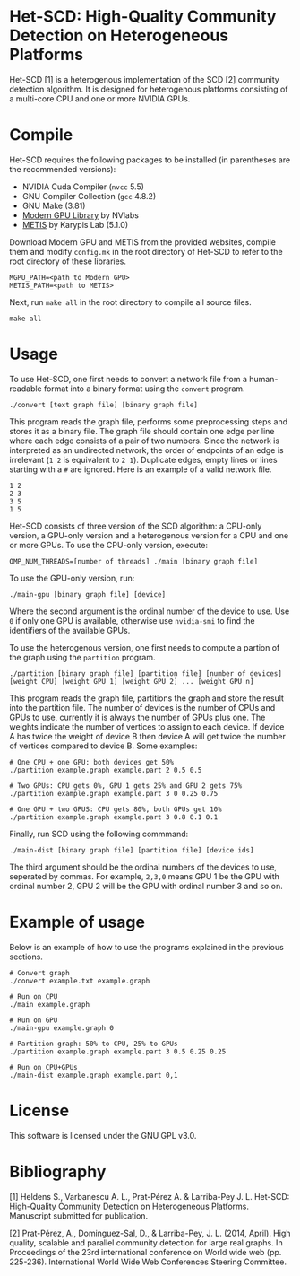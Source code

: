 Het-SCD: High-Quality Community Detection on Heterogeneous Platforms
===
Het-SCD [1] is a heterogenous implementation of the SCD [2] community detection algorithm. It is designed for heterogenous platforms consisting of a multi-core CPU and one or more NVIDIA GPUs.


Compile
===
Het-SCD requires the following packages to be installed (in parentheses are the recommended versions):

* NVIDIA Cuda Compiler (`nvcc` 5.5)
* GNU Compiler Collection (`gcc` 4.8.2)
* GNU Make (3.81)
* [Modern GPU Library](https://github.com/NVlabs/moderngpu) by NVlabs
* [METIS](http://glaros.dtc.umn.edu/gkhome/metis/metis/overview) by Karypis Lab (5.1.0)

Download Modern GPU and METIS from the provided websites, compile them and modify `config.mk` in the root directory of Het-SCD to refer to the root directory of these libraries.

```
MGPU_PATH=<path to Modern GPU>
METIS_PATH=<path to METIS>
```

Next, run `make all` in the root directory to compile all source files.

```
make all
```

Usage
===
To use Het-SCD, one first needs to convert a network file from a human-readable format into a binary format using the `convert` program.

```
./convert [text graph file] [binary graph file]
```

This program reads the graph file, performs some preprocessing steps and stores it as a binary file. The graph file should contain one edge per line
where each edge consists of a pair of two numbers. Since the network is interpreted as an undirected network, the order of endpoints of an edge is
irrelevant (`1 2` is equivalent to `2 1`). Duplicate edges, empty lines or lines starting with a `#` are ignored. Here is an example of a valid
network file.

```
1 2
2 3
3 5
1 5
```

Het-SCD consists of three version of the SCD algorithm: a CPU-only version, a GPU-only version and a heterogenous version for a CPU and one or more GPUs. To use the CPU-only version, execute:

```
OMP_NUM_THREADS=[number of threads] ./main [binary graph file]
```

To use the GPU-only version, run:

```
./main-gpu [binary graph file] [device]
```

Where the second argument is the ordinal number of the device to use. Use `0` if only one GPU is available, otherwise use `nvidia-smi` to find the identifiers of the available GPUs.

To use the heterogenous version, one first needs to compute a partion of the graph using the `partition` program.

```
./partition [binary graph file] [partition file] [number of devices] [weight CPU] [weight GPU 1] [weight GPU 2] ... [weight GPU n]
```

This program reads the graph file, partitions the graph and store the result into the partition file. The number of devices is the number of CPUs and GPUs to use, currently it is always the number of GPUs plus one. The weights indicate the number of vertices to assign to each device. If device A has twice the weight of device B then device A will get twice the number of vertices compared to device B. Some examples:

```
# One CPU + one GPU: both devices get 50%
./partition example.graph example.part 2 0.5 0.5

# Two GPUs: CPU gets 0%, GPU 1 gets 25% and GPU 2 gets 75%
./partition example.graph example.part 3 0 0.25 0.75

# One GPU + two GPUS: CPU gets 80%, both GPUs get 10%
./partition example.graph example.part 3 0.8 0.1 0.1
```

Finally, run SCD using the following commmand:

```
./main-dist [binary graph file] [partition file] [device ids]
```

The third argument should be the ordinal numbers of the devices to use, seperated by commas. For example, `2,3,0` means GPU 1 be the GPU with ordinal number 2, GPU 2 will be the GPU with ordinal number 3 and so on.

Example of usage
===
Below is an example of how to use the programs explained in the previous sections.

```
# Convert graph
./convert example.txt example.graph

# Run on CPU
./main example.graph

# Run on GPU
./main-gpu example.graph 0

# Partition graph: 50% to CPU, 25% to GPUs
./partition example.graph example.part 3 0.5 0.25 0.25

# Run on CPU+GPUs
./main-dist example.graph example.part 0,1
```

License
===
This software is licensed under the GNU GPL v3.0.


Bibliography
===
[1] Heldens S., Varbanescu A. L., Prat-Pérez A. & Larriba-Pey J. L. Het-SCD: High-Quality Community Detection on Heterogeneous Platforms. Manuscript submitted for publication.

[2] Prat-Pérez, A., Dominguez-Sal, D., & Larriba-Pey, J. L. (2014, April). High quality, scalable and parallel community detection for large real graphs. In Proceedings of the 23rd international conference on World wide web (pp. 225-236). International World Wide Web Conferences Steering Committee.

